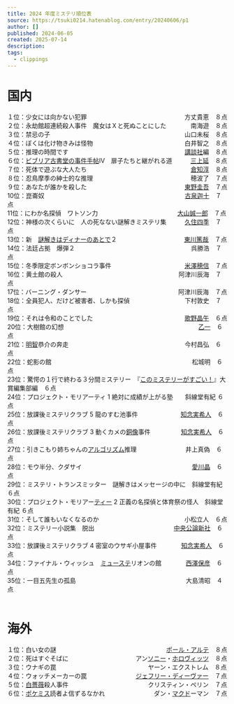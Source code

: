 ```yaml
---
title: 2024 年度ミステリ順位表
source: https://tsuki0214.hatenablog.com/entry/20240606/p1
author: []
published: 2024-06-05
created: 2025-07-14
description:
tags:
  - clippings
---
```

# 国内

１位：少女には向かない犯罪　　　　　　　　　　　　　　　　方丈貴恵　８点  
２位：永劫館超連続殺人事件　魔女はＸと死ぬことにした　　　　南海遊　８点  
３位：禁忌の子　　　　　　　　　　　　　　　　　　　　　　山口未桜　８点  
４位：ぼくは化け物きみは怪物　　　　　　　　　　　　　　　白井智之　８点  
５位：推理の時間です　　　　　　　　　　　　　　　　　　　[講談社](https://d.hatena.ne.jp/keyword/%B9%D6%C3%CC%BC%D2)編　８点  
６位：[ビブリア古書堂の事件手帖](https://d.hatena.ne.jp/keyword/%A5%D3%A5%D6%A5%EA%A5%A2%B8%C5%BD%F1%C6%B2%A4%CE%BB%F6%B7%EF%BC%EA%C4%A1)Ⅳ　扉子たちと継がれる道　　　[三上延](https://d.hatena.ne.jp/keyword/%BB%B0%BE%E5%B1%E4)　８点  
７位：死体で遊ぶな大人たち　　　　　　　　　　　　　　　　　[倉知淳](https://d.hatena.ne.jp/keyword/%C1%D2%C3%CE%BD%DF)　８点  
８位：忍鳥摩季の紳士的な推理　　　　　　　　　　　　　　　　穂波了　７点  
９位：あなたが誰かを殺した　　　　　　　　　　　　　　　　[東野圭吾](https://d.hatena.ne.jp/keyword/%C5%EC%CC%EE%B7%BD%B8%E3)　７点  
10位：崑崙奴　　　　　　　　　　　　　　　　　　　　　　　[古泉迦十](https://d.hatena.ne.jp/keyword/%B8%C5%C0%F4%B2%E0%BD%BD)　７点  
11位：にわか名探偵　ワトソン力　　　　　　　　　　　　　[大山誠一郎](https://d.hatena.ne.jp/keyword/%C2%E7%BB%B3%C0%BF%B0%EC%CF%BA)　７点  
12位：神様の次くらいに　人の死なない謎解きミステリ集　　　[久住四季](https://d.hatena.ne.jp/keyword/%B5%D7%BD%BB%BB%CD%B5%A8)　７点  
13位：新　[謎解きはディナーのあとで](https://d.hatena.ne.jp/keyword/%C6%E6%B2%F2%A4%AD%A4%CF%A5%C7%A5%A3%A5%CA%A1%BC%A4%CE%A4%A2%A4%C8%A4%C7)２　　　　　　　　　　　[東川篤哉](https://d.hatena.ne.jp/keyword/%C5%EC%C0%EE%C6%C6%BA%C8)　７点  
14位：法廷占拠　爆弾２　　　　　　　　　　　　　　　　　　　呉勝浩　７点  
15位：冬季限定ボンボンショコラ事件　　　　　　　　　　　　[米澤穂信](https://d.hatena.ne.jp/keyword/%CA%C6%DF%B7%CA%E6%BF%AE)　７点  
16位：黄土館の殺人　　　　　　　　　　　　　　　　　　　阿津川辰海　７点  
17位：バーニング・ダンサー　　　　　　　　　　　　　　　阿津川辰海　７点  
18位：全員犯人、だけど被害者、しかも探偵　　　　　　　　　下村敦史　７点  
19位：それは令和のことでした　　　　　　　　　　　　　　　[歌野晶午](https://d.hatena.ne.jp/keyword/%B2%CE%CC%EE%BE%BD%B8%E1)　６点  
20位：大樹館の幻想　　　　　　　　　　　　　　　　　　　　　　[乙一](https://d.hatena.ne.jp/keyword/%B2%B5%B0%EC)　６点  
21位：[明智](https://d.hatena.ne.jp/keyword/%CC%C0%C3%D2)恭介の奔走　　　　　　　　　　　　　　　　　　　今村昌弘　６点  
22位：蛇影の館　　　　　　　　　　　　　　　　　　　　　　　松城明　６点  
23位：驚愕の１行で終わる３分間ミステリー　『[このミステリーがすごい！](https://d.hatena.ne.jp/keyword/%A4%B3%A4%CE%A5%DF%A5%B9%A5%C6%A5%EA%A1%BC%A4%AC%A4%B9%A4%B4%A4%A4%A1%AA)』大賞編集部編　６点  
24位：プロジェクト・モリアーティ 1 絶対に成績が上がる塾　　斜線堂有紀 ６点  
25位：放課後ミステリクラブ 5 龍のすむ池事件　　　　　　　[知念実希人](https://d.hatena.ne.jp/keyword/%C3%CE%C7%B0%BC%C2%B4%F5%BF%CD)　６点  
26位：放課後ミステリクラブ 3 動くカメの[銅像](https://d.hatena.ne.jp/keyword/%C6%BC%C1%FC)事件　　　　　[知念実希人](https://d.hatena.ne.jp/keyword/%C3%CE%C7%B0%BC%C2%B4%F5%BF%CD)　６点  
27位：引きこもり姉ちゃんの[アルゴリズム](https://d.hatena.ne.jp/keyword/%A5%A2%A5%EB%A5%B4%A5%EA%A5%BA%A5%E0)推理　　　　　　　　井上真偽　６点  
28位：モウ半分、クダサイ　　　　　　　　　　　　　　　　　　[愛川晶](https://d.hatena.ne.jp/keyword/%B0%A6%C0%EE%BE%BD)　６点  
29位：ミステリ・トランスミッター　謎解きはメッセージの中に　斜線堂有紀 ６点  
30位：プロジェクト・モリアー[ティー](https://d.hatena.ne.jp/keyword/%A5%C6%A5%A3%A1%BC) 2 正義の名探偵と体育祭の怪人　斜線堂有紀 ６点  
31位：そして誰もいなくなるのか　　　　　　　　　　　　　　小松立人　６点  
32位：ミステリー小説集　脱出　　　　　　　　　　　　　[中央公論新社](https://d.hatena.ne.jp/keyword/%C3%E6%B1%FB%B8%F8%CF%C0%BF%B7%BC%D2)　６点  
33位：放課後ミステリクラブ 4 密室のウサギ小屋事件　　　　[知念実希人](https://d.hatena.ne.jp/keyword/%C3%CE%C7%B0%BC%C2%B4%F5%BF%CD)　６点  
34位：ファイナル・ウィッシュ　[ミューステ](https://d.hatena.ne.jp/keyword/%A5%DF%A5%E5%A1%BC%A5%B9%A5%C6)リオンの館　　　　[西澤保彦](https://d.hatena.ne.jp/keyword/%C0%BE%DF%B7%CA%DD%C9%A7)　６点  
35位：一目五先生の孤島　　　　　　　　　　　　　　　　　　大島清昭　４点  
　  
# 海外

１位：白い女の謎　　　　　　　　　　　　　　　　　　[ポール・アルテ](https://d.hatena.ne.jp/keyword/%A5%DD%A1%BC%A5%EB%A1%A6%A5%A2%A5%EB%A5%C6)　８点  
２位：死はすぐそばに　　　　　　　　　　　アン[ソニー](https://d.hatena.ne.jp/keyword/%A5%BD%A5%CB%A1%BC)・[ホロヴィッツ](https://d.hatena.ne.jp/keyword/%A5%DB%A5%ED%A5%F4%A5%A3%A5%C3%A5%C4)　８点  
３位：ウナギの罠　　　　　　　　　　　　　　　ヤーン・エクストレム　８点  
４位：ウォッチメーカーの罠　　　　　　　　[ジェフリー・ディーヴァー](https://d.hatena.ne.jp/keyword/%A5%B8%A5%A7%A5%D5%A5%EA%A1%BC%A1%A6%A5%C7%A5%A3%A1%BC%A5%F4%A5%A1%A1%BC)　７点  
５位：[白薔薇](https://d.hatena.ne.jp/keyword/%C7%F2%E9%AC%E9%AF)殺人事件　　　　　　　　　　　　　クリスティン・ペリン　７点  
６位：[ポケミス](https://d.hatena.ne.jp/keyword/%A5%DD%A5%B1%A5%DF%A5%B9)読者よ信ずるなかれ　　　　　　　　ダン・[マクド](https://d.hatena.ne.jp/keyword/%A5%DE%A5%AF%A5%C9)ーマン　７点
